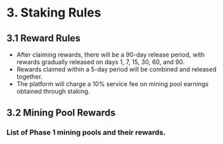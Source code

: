 # 3. **Staking Rules**

## 3.1 **Reward Rules**

-   After claiming rewards, there will be a 90-day release period, with rewards gradually released on days 1, 7, 15, 30, 60, and 90.
-   Rewards claimed within a 5-day period will be combined and released together.
-   The platform will charge a 10% service fee on mining pool earnings obtained through staking.

## 3.2 **Mining Pool Rewards**

### List of Phase 1 mining pools and their rewards.
